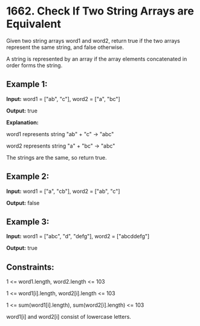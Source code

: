 # 1662. Check If Two String Arrays are Equivalent

Given two string arrays word1 and word2, return true if the two arrays represent the same string, and false otherwise.

A string is represented by an array if the array elements concatenated in order forms the string.

 

## Example 1:

**Input:** word1 = ["ab", "c"], word2 = ["a", "bc"]

**Output:** true

**Explanation:**

word1 represents string "ab" + "c" -> "abc"

word2 represents string "a" + "bc" -> "abc"

The strings are the same, so return true.

## Example 2:

**Input:** word1 = ["a", "cb"], word2 = ["ab", "c"]

**Output:** false

## Example 3:

**Input:** word1  = ["abc", "d", "defg"], word2 = ["abcddefg"]

**Output:** true
 

## Constraints:

1 <= word1.length, word2.length <= 103

1 <= word1[i].length, word2[i].length <= 103

1 <= sum(word1[i].length), sum(word2[i].length) <= 103

word1[i] and word2[i] consist of lowercase letters.
